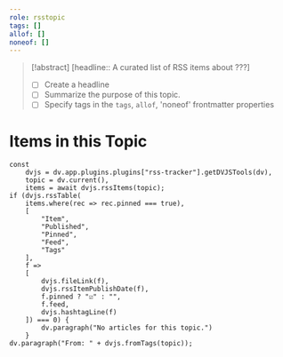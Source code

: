 ```yaml
---
role: rsstopic
tags: []
allof: []
noneof: []
---
```

> [!abstract] [headline:: A curated list of RSS items about ???]
> - [ ] Create a headline
> - [ ] Summarize the purpose of this topic.
> - [ ] Specify tags in the `tags`, `allof`, 'noneof' frontmatter properties

# Items in this Topic
~~~dataviewjs
const
	dvjs = dv.app.plugins.plugins["rss-tracker"].getDVJSTools(dv),
	topic = dv.current(),
	items = await dvjs.rssItems(topic);
if (dvjs.rssTable(
	items.where(rec => rec.pinned === true),
	[
		"Item",
		"Published",
        "Pinned",
		"Feed",
		"Tags"
	],
	f =>
	[
		dvjs.fileLink(f),
		dvjs.rssItemPublishDate(f),
        f.pinned ? "☑️" : "",
		f.feed,
		dvjs.hashtagLine(f)
	]) === 0) {
		dv.paragraph("No articles for this topic.")
	}
dv.paragraph("From: " + dvjs.fromTags(topic));
~~~